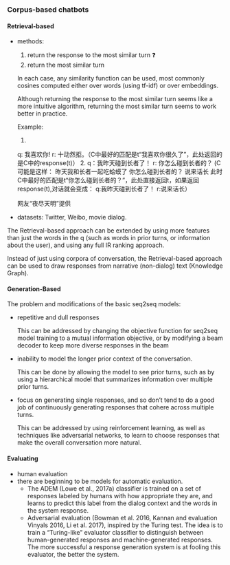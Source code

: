 ### Corpus-based chatbots

#### Retrieval-based

+ methods:

  1. return the response to the most similar turn :question:
  2. return the most similar turn

  In each case, any similarity function can be used, most commonly cosines computed either over words (using tf-idf) or over embeddings.

  Although returning the response to the most similar turn seems like a more intuitive
  algorithm, returning the most similar turn seems to work better in practice.

  Example:

  1.
  q: 我喜欢你!
  r: 十动然拒。（C中最好的匹配是t“我喜欢你很久了”，此处返回的是C中的response(t)）
  2.
  q：我昨天碰到长者了！
  r: 你怎么碰到长者的？ 
  (C可能是这样：
  昨天我和长者一起吃蛤蟆了
  你怎么碰到长者的？
  说来话长
  此时C中最好的匹配是t“你怎么碰到长者的？”，此处直接返回t，如果返回response(t),对话就会变成：
  q:我昨天碰到长者了！
  r:说来话长）

  网友“夜尽天明”提供

+ datasets: Twitter, Weibo, movie dialog.

The Retrieval-based approach can be extended by using more features than just the
words in the q (such as words in prior turns, or information about the user), and
using any full IR ranking approach.

Instead of just using corpora of conversation, the Retrieval-based approach can be used
to draw responses from narrative (non-dialog) text (Knowledge Graph).

#### Generation-Based

The problem and modifications of the basic seq2seq models:

+ repetitive and dull responses

  This can be addressed by changing the objective function for seq2seq model training to a mutual information objective, or by modifying a beam decoder to keep more diverse responses in the beam

+ inability to model the longer prior context of the conversation. 

  This can be done by allowing the model to see prior turns, such as by using a hierarchical model that summarizes information over multiple prior turns.

+ focus on generating single responses, and so don’t tend to do a good job of continuously generating responses that cohere across multiple turns. 

  This can be addressed by using reinforcement learning, as well as techniques like adversarial networks, to learn to choose responses that make the overall conversation more natural.

#### Evaluating 

+ human evaluation
+ there are beginning to be models for automatic evaluation. 
  + The ADEM (Lowe et al., 2017a) classifier is trained on a set of responses labeled by humans with how appropriate they are, and learns to predict this label from the dialog context and the words in the system response.
  + Adversarial evaluation (Bowman et al. 2016, Kannan and evaluation
    Vinyals 2016, Li et al. 2017), inspired by the Turing test. The idea is to train a
    “Turing-like” evaluator classifier to distinguish between human-generated responses and machine-generated responses. The more successful a response generation system is at fooling this evaluator, the better the system.









